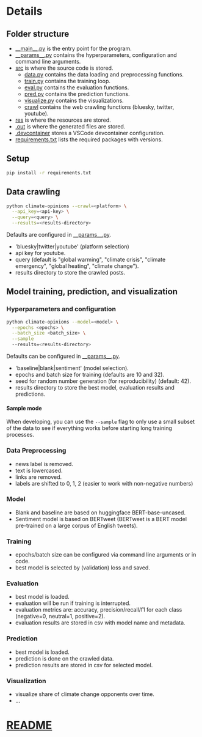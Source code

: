 # Details

## Folder structure
- [\_\_main\_\_.py](__main__.py) is the entry point for the program.
- [\_\_params\_\_.py](__params__.py) contains the hyperparameters, configuration and command line arguments.
- [src](src) is where the source code is stored.
  - [data.py](src/data.py) contains the data loading and preprocessing functions.
  - [train.py](src/train.py) contains the training loop.
  - [eval.py](src/eval.py) contains the evaluation functions.
  - [pred.py](src/pred.py) contains the prediction functions.
  - [visualize.py](src/visualize.py) contains the visualizations.
  - [crawl](src/crawl) contains the web crawling functions (bluesky, twitter, youtube).
- [res](res) is where the resources are stored.
- [.out](.out) is where the generated files are stored.
- [.devcontainer](.devcontainer) stores a VSCode devcontainer configuration.
- [requirements.txt](requirements.txt) lists the required packages with versions.

## Setup

```sh
pip install -r requirements.txt
```

## Data crawling
```sh
python climate-opinions --crawl=<platform> \
  --api_key=<api-key> \
  --query=<query> \
  --results=<results-directory>
```

Defaults are configured in [\_\_params\_\_.py](__params__.py).
- 'bluesky|twitter|youtube' (platform selection)
- api key for youtube.
- query (default is "global warming", "climate crisis", "climate emergency", "global heating", "climate change").
- results directory to store the crawled posts.

## Model training, prediction, and visualization
### Hyperparameters and configuration
```sh
python climate-opinions --model=<model> \
  --epochs <epochs> \
  --batch_size <batch_size> \
  --sample
  --results=<results-directory>
```

Defaults can be configured in [\_\_params\_\_.py](__params__.py).
- 'baseline|blank|sentiment' (model selection).
- epochs and batch size for training (defaults are 10 and 32).
- seed for random number generation (for reproducibility) (default: 42).
- results directory to store the best model, evaluation results and predictions.

#### Sample mode

When developing, you can use the `--sample` flag to only use a small subset of the data to see if everything works before starting long training processes.

### Data Preprocessing
- news label is removed.
- text is lowercased.
- links are removed.
- labels are shifted to 0, 1, 2 (easier to work with non-negative numbers)

### Model
- Blank and baseline are based on huggingface BERT-base-uncased.
- Sentiment model is based on BERTweet (BERTweet is a BERT model pre-trained on a large corpus of English tweets).

### Training
- epochs/batch size can be configured via command line arguments or in code.
- best model is selected by (validation) loss and saved.

### Evaluation
- best model is loaded.
- evaluation will be run if training is interrupted.
- evaluation metrics are: accuracy, precision/recall/f1 for each class (negative=0, neutral=1, positive=2).
- evaluation results are stored in csv with model name and metadata.

### Prediction
- best model is loaded.
- prediction is done on the crawled data.
- prediction results are stored in csv for selected model.

### Visualization
- visualize share of climate change opponents over time.
- …

# [README](README.md)